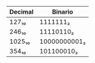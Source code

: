 
| Decimal     | Binario     |
|------------|------------|
| 127₁₀      | 1111111₂   |
| 246₁₀      | 11110110₂  |
| 1025₁₀     | 10000000001₂ |
| 354₁₀      | 101100010₂  |

